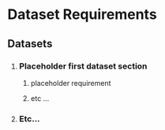 # Dataset Requirements

## Datasets

1. ### Placeholder first dataset section
   
   1. placeholder requirement
   
   2. etc ...

2. ### Etc...
